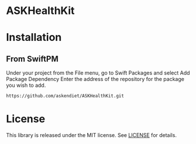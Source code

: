 # ASKHealthKit

# Installation
## From SwiftPM
Under your project from the File menu, go to Swift Packages and select Add Package Dependency
Enter the address of the repository for the package you wish to add.

```
https://github.com/askendiet/ASKHealthKit.git
```

# License
This library is released under the MIT license. See [LICENSE](https://github.com/askendiet/ASKHealthKit/blob/master/LICENSE) for details.
